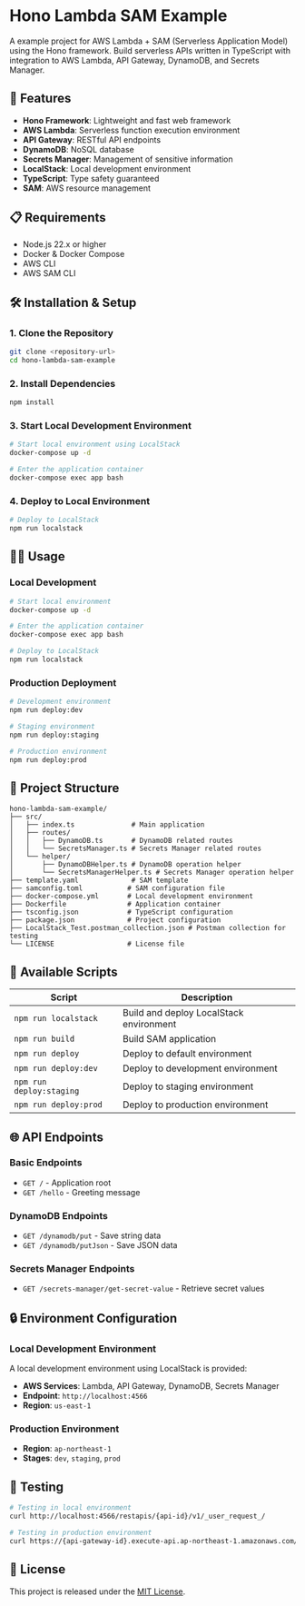 # Hono Lambda SAM Example

A example project for AWS Lambda + SAM (Serverless Application Model) using the Hono framework. Build serverless APIs written in TypeScript with integration to AWS Lambda, API Gateway, DynamoDB, and Secrets Manager.

## 🚀 Features

- **Hono Framework**: Lightweight and fast web framework
- **AWS Lambda**: Serverless function execution environment
- **API Gateway**: RESTful API endpoints
- **DynamoDB**: NoSQL database
- **Secrets Manager**: Management of sensitive information
- **LocalStack**: Local development environment
- **TypeScript**: Type safety guaranteed
- **SAM**: AWS resource management

## 📋 Requirements

- Node.js 22.x or higher
- Docker & Docker Compose
- AWS CLI
- AWS SAM CLI

## 🛠️ Installation & Setup

### 1. Clone the Repository

```bash
git clone <repository-url>
cd hono-lambda-sam-example
```

### 2. Install Dependencies

```bash
npm install
```

### 3. Start Local Development Environment

```bash
# Start local environment using LocalStack
docker-compose up -d

# Enter the application container
docker-compose exec app bash
```

### 4. Deploy to Local Environment

```bash
# Deploy to LocalStack
npm run localstack
```

## 🏃‍♂️ Usage

### Local Development

```bash
# Start local environment
docker-compose up -d

# Enter the application container
docker-compose exec app bash

# Deploy to LocalStack
npm run localstack
```

### Production Deployment

```bash
# Development environment
npm run deploy:dev

# Staging environment
npm run deploy:staging

# Production environment
npm run deploy:prod
```

## 📁 Project Structure

```
hono-lambda-sam-example/
├── src/
│   ├── index.ts              # Main application
│   ├── routes/
│   │   ├── DynamoDB.ts       # DynamoDB related routes
│   │   └── SecretsManager.ts # Secrets Manager related routes
│   └── helper/
│       ├── DynamoDBHelper.ts # DynamoDB operation helper
│       └── SecretsManagerHelper.ts # Secrets Manager operation helper
├── template.yaml             # SAM template
├── samconfig.toml           # SAM configuration file
├── docker-compose.yml       # Local development environment
├── Dockerfile               # Application container
├── tsconfig.json            # TypeScript configuration
├── package.json             # Project configuration
├── LocalStack_Test.postman_collection.json # Postman collection for testing
└── LICENSE                  # License file
```

## 🔧 Available Scripts

| Script | Description |
|--------|-------------|
| `npm run localstack` | Build and deploy LocalStack environment |
| `npm run build` | Build SAM application |
| `npm run deploy` | Deploy to default environment |
| `npm run deploy:dev` | Deploy to development environment |
| `npm run deploy:staging` | Deploy to staging environment |
| `npm run deploy:prod` | Deploy to production environment |

## 🌐 API Endpoints

### Basic Endpoints

- `GET /` - Application root
- `GET /hello` - Greeting message

### DynamoDB Endpoints

- `GET /dynamodb/put` - Save string data
- `GET /dynamodb/putJson` - Save JSON data

### Secrets Manager Endpoints

- `GET /secrets-manager/get-secret-value` - Retrieve secret values

## 🔒 Environment Configuration

### Local Development Environment

A local development environment using LocalStack is provided:

- **AWS Services**: Lambda, API Gateway, DynamoDB, Secrets Manager
- **Endpoint**: `http://localhost:4566`
- **Region**: `us-east-1`

### Production Environment

- **Region**: `ap-northeast-1`
- **Stages**: `dev`, `staging`, `prod`

## 🧪 Testing

```bash
# Testing in local environment
curl http://localhost:4566/restapis/{api-id}/v1/_user_request_/

# Testing in production environment
curl https://{api-gateway-id}.execute-api.ap-northeast-1.amazonaws.com/v1/
```

## 📄 License

This project is released under the [MIT License](LICENSE).